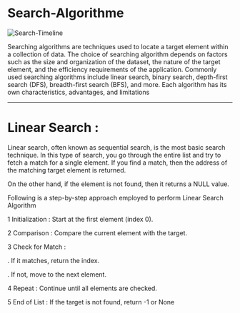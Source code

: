 # Search-Algorithme

![Search-Timeline](https://github.com/user-attachments/assets/be66175d-364b-44ee-be57-66a52df6eec5)



Searching algorithms are techniques used to locate a target element within a collection of data. 
The choice of searching algorithm depends on factors such as the size and organization of the dataset, the nature of the target element,
and the efficiency requirements of the application.
Commonly used searching algorithms include linear search, binary search, depth-first search (DFS), breadth-first search (BFS), and more. Each algorithm has its own characteristics, advantages, and limitations

___________________________________________________________________________________________________________________________________________________________________________________________


# Linear Search  : 

Linear search, often known as sequential search, is the most basic search technique. 
In this type of search, you go through the entire list and try to fetch a match for a single element. 
If you find a match, then the address of the matching target element is returned. 

On the other hand, if the element is not found, then it returns a NULL value. 

Following is a step-by-step approach employed to perform Linear Search Algorithm
 
 1 Initialization : Start at the first element (index 0).

2 Comparison : Compare the current element with the target.

3 Check for Match :

   . If it matches, return the index.
   
   . If not, move to the next element.
   
4 Repeat : Continue until all elements are checked.

5 End of List : If the target is not found, return -1 or None














